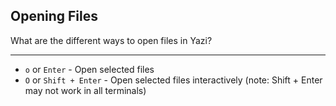 ## Opening Files

What are the different ways to open files in Yazi?

---

- `o` or `Enter` - Open selected files
- `O` or `Shift + Enter` - Open selected files interactively (note: Shift + Enter may not work in all terminals)

